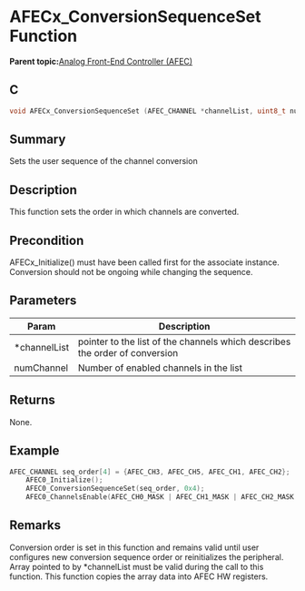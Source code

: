 # AFECx\_ConversionSequenceSet Function

**Parent topic:**[Analog Front-End Controller \(AFEC\)](GUID-89A24A8B-C8CE-48B6-9F65-764983A80D78.md)

## C

```c
void AFECx_ConversionSequenceSet (AFEC_CHANNEL *channelList, uint8_t numChannel) // x - Instance of the AFEC peripheral
```

## Summary

Sets the user sequence of the channel conversion

## Description

This function sets the order in which channels are converted.

## Precondition

AFECx\_Initialize\(\) must have been called first for the associate instance. Conversion should not be ongoing while changing the sequence.

## Parameters

|Param|Description|
|-----|-----------|
|\*channelList|pointer to the list of the channels which describes the order of conversion|
|numChannel|Number of enabled channels in the list|

## Returns

None.

## Example

```c
AFEC_CHANNEL seq_order[4] = {AFEC_CH3, AFEC_CH5, AFEC_CH1, AFEC_CH2};
    AFEC0_Initialize();
    AFEC0_ConversionSequenceSet(seq_order, 0x4);
    AFEC0_ChannelsEnable(AFEC_CH0_MASK | AFEC_CH1_MASK | AFEC_CH2_MASK | AFEC_CH3_MASK);
```

## Remarks

Conversion order is set in this function and remains valid until user configures new conversion sequence order or reinitializes the peripheral. Array pointed to by \*channelList must be valid during the call to this function. This function copies the array data into AFEC HW registers.

